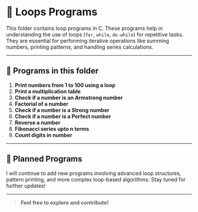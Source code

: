 # 📁 Loops Programs

This folder contains loop programs in C. These programs help in understanding the use of loops (`for`, `while`, `do-while`) for repetitive tasks. They are essential for performing iterative operations like summing numbers, printing patterns, and handling series calculations.

---

## 📝 Programs in this folder

01. **Print numbers from 1 to 100 using a loop**  
02. **Print a multiplication table**
03. **Check if a number is an Armstrong number**
04. **Factorial of a number**
05. **Check if a number is a Strong number**
06. **Check if a number is a Perfect number**
07. **Reverse a number**
08. **Fibonacci series upto n terms**
09. **Count digits in number**
---

## 📅 Planned Programs

I will continue to add new programs involving advanced loop structures, pattern printing, and more complex loop-based algorithms. Stay tuned for further updates!

---

> **Feel free to explore and contribute!**
